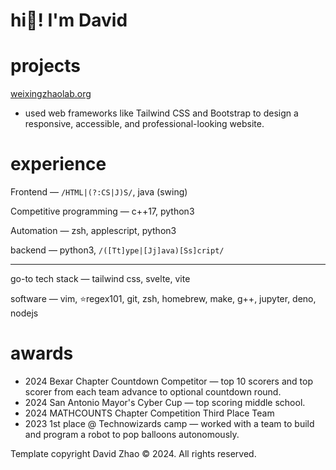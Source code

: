 # hi👋! I'm David

# projects

[weixingzhaolab.org](https://weixingzhaolab.org/)
- used web frameworks like Tailwind CSS and Bootstrap to design a responsive, accessible, and professional-looking website.

# experience

Frontend — `/HTML|(?:CS|J)S/`, java (swing)

Competitive programming — c++17, python3

Automation — zsh, applescript, python3

backend — python3, `/([Tt]ype|[Jj]ava)[Ss]cript/`

---

go-to tech stack — tailwind css, svelte, vite

software — vim, ⭐️regex101, git, zsh, homebrew, make, g++, jupyter, deno, nodejs

# awards

* 2024 Bexar Chapter Countdown Competitor — top 10 scorers and top scorer from each team advance to optional countdown round.
* 2024 San Antonio Mayor's Cyber Cup — top scoring middle school.
* 2024 MATHCOUNTS Chapter Competition Third Place Team
* 2023 1st place @ Technowizards camp — worked with a team to build and program a robot to pop balloons autonomously.

Template copyright David Zhao &copy; 2024. All rights reserved.
